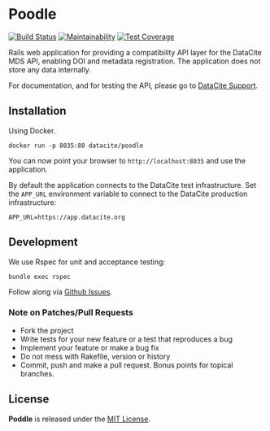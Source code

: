 # Poodle

[![Build Status](https://travis-ci.org/datacite/poodle.svg?branch=master)](https://travis-ci.org/datacite/poodle) [![Maintainability](https://api.codeclimate.com/v1/badges/ddb43ea782a1f201edfc/maintainability)](https://codeclimate.com/github/datacite/poodle/maintainability) [![Test Coverage](https://api.codeclimate.com/v1/badges/ddb43ea782a1f201edfc/test_coverage)](https://codeclimate.com/github/datacite/poodle/test_coverage)

Rails web application for providing a compatibility API layer for the DataCite MDS API,
enabling DOI and metadata registration. The application does not store any data internally.

For documentation, and for testing the API, please go to [DataCite Support](https://support.datacite.org/docs/mds-api-guide).

## Installation

Using Docker.

```
docker run -p 8035:80 datacite/poodle
```

You can now point your browser to `http://localhost:8035` and use the application.

By default the application connects to the DataCite test infrastructure.
Set the `APP_URL` environment variable to connect to the DataCite production
infrastructure:

```
APP_URL=https://app.datacite.org
```

## Development

We use Rspec for unit and acceptance testing:

```
bundle exec rspec
```

Follow along via [Github Issues](https://github.com/datacite/poddle/issues).

### Note on Patches/Pull Requests

* Fork the project
* Write tests for your new feature or a test that reproduces a bug
* Implement your feature or make a bug fix
* Do not mess with Rakefile, version or history
* Commit, push and make a pull request. Bonus points for topical branches.

## License
**Poddle** is released under the [MIT License](https://github.com/datacite/poodle/blob/master/LICENSE).
